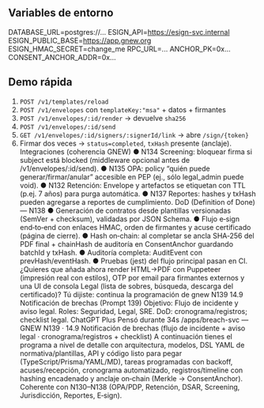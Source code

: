 ## Variables de entorno 
DATABASE_URL=postgres://... 
ESIGN_API=https://esign-svc.internal 
ESIGN_PUBLIC_BASE=https://app.gnew.org 
ESIGN_HMAC_SECRET=change_me 
RPC_URL=... 
ANCHOR_PK=0x... 
CONSENT_ANCHOR_ADDR=0x... 
## Demo rápida 
1. `POST /v1/templates/reload` 
2. `POST /v1/envelopes` con `templateKey:"msa"` + datos + firmantes 
3. `POST /v1/envelopes/:id/render` → devuelve `sha256` 
4. `POST /v1/envelopes/:id/send` 
5. `GET /v1/envelopes/:id/signers/:signerId/link` → abre 
`/sign/{token}` 
6. Firmar dos veces → `status=completed`, `txHash` presente (anclaje). 
Integraciones (coherencia GNEW) 
● N134 Screening: bloquear firma si subject está blocked (middleware opcional antes 
de /v1/envelopes/:id/send). 
● N135 OPA: policy “quién puede generar/firmar/anular” accesible en PEP (ej., sólo 
legal_admin puede void). 
● N132 Retención: Envelope y artefactos se etiquetan con TTL (p.ej. 7 años) para purga 
automática. 
● N137 Reportes: hashes y txHash pueden agregarse a reportes de cumplimiento. 
DoD (Definition of Done) — N138 
● Generación de contratos desde plantillas versionadas (SemVer + checksum), 
validadas por JSON Schema. 
● Flujo e‑sign end‑to‑end con enlaces HMAC, orden de firmantes y acuse certificado 
(página de cierre). 
● Hash on‑chain: al completar se ancla SHA‑256 del PDF final + chainHash de 
auditoría en ConsentAnchor guardando batchId y txHash. 
● Auditoría completa: AuditEvent con prevHash/eventHash. 
● Pruebas (jest) del flujo principal pasan en CI. 
¿Quieres que añada ahora render HTML→PDF con Puppeteer (impresión real con estilos), 
OTP por email para firmantes externos y una UI de consola Legal (lista de sobres, búsqueda, 
descarga del certificado)? 
Tú dijiste: 
continua la programación de gnew N139 14.9 Notificación de brechas (Prompt 139) Objetivo: 
Flujo de incidente y aviso legal. Roles: Seguridad, Legal, SRE. DoD: cronograma/registros; 
checklist legal. 
ChatGPT Plus 
Pensó durante 34s 
/apps/breach-svc — GNEW N139 · 14.9 Notificación de brechas (flujo de incidente + aviso legal 
· cronograma/registros + checklist) 
A continuación tienes el programa a nivel de detalle con arquitectura, modelos, DSL YAML de 
normativa/plantillas, API y código listo para pegar (TypeScript/Prisma/YAML/MD), tareas 
programadas con backoff, acuses/recepción, cronograma automatizado, registros/timeline 
con hashing encadenado y anclaje on‑chain (Merkle → ConsentAnchor). Coherente con 
N130–N138 (OPA/PDP, Retención, DSAR, Screening, Jurisdicción, Reportes, E‑sign). 
